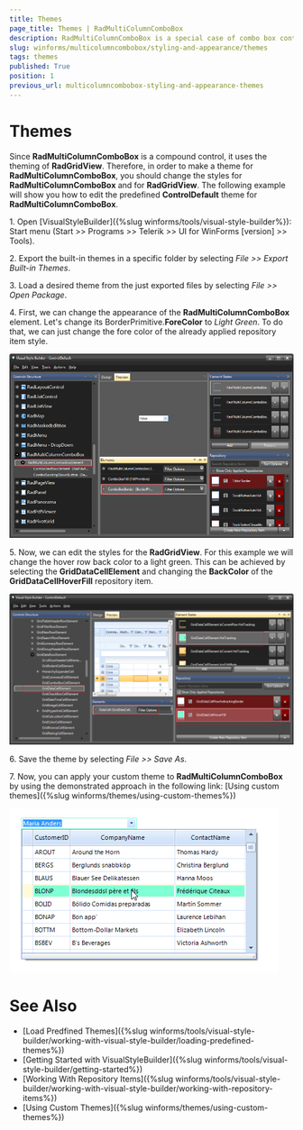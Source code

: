 ```yaml
---
title: Themes
page_title: Themes | RadMultiColumnComboBox
description: RadMultiColumnComboBox is a special case of combo box control with RadGridView integrated in its drop-down.
slug: winforms/multicolumncombobox/styling-and-appearance/themes
tags: themes
published: True
position: 1
previous_url: multicolumncombobox-styling-and-appearance-themes
---
```


# Themes
 
Since **RadMultiColumnComboBox** is a compound control, it uses the theming of __RadGridView__. Therefore, in order to make a theme for __RadMultiColumnComboBox__, you should change the styles for __RadMultiColumnComboBox__ and for __RadGridView__. The following example will show you how to edit the predefined __ControlDefault__ theme for **RadMultiColumnComboBox**.

1\. Open [VisualStyleBuilder]({%slug winforms/tools/visual-style-builder%}): Start menu (Start >> Programs >> Telerik >> UI for WinForms [version] >> Tools).

2\. Export the built-in themes in a specific folder by selecting *File >> Export Built-in Themes*.

3\. Load a desired theme from the just exported files by selecting *File >> Open Package*.

4\. First, we can change the appearance of the __RadMultiColumnComboBox__ element. Let's change its BorderPrimitive.__ForeColor__ to *Light Green*. To do that, we can just change the fore color of the already applied repository item style.

![multicolumncombobox-styling-and-appearance-theme 001](images/multicolumncombobox-styling-and-appearance-theme001.png)

5\. Now, we can edit the styles for the __RadGridView__. For this example we will change the hover row back color to a light green. This can be achieved by selecting the __GridDataCellElement__ and changing the __BackColor__ of the __GridDataCellHoverFill__ repository item.

![multicolumncombobox-styling-and-appearance-theme 002](images/multicolumncombobox-styling-and-appearance-theme002.png)

6\. Save the theme by selecting *File >> Save As*.

7\. Now, you can apply your custom theme to **RadMultiColumnComboBox** by using the demonstrated approach in the following link: [Using custom themes]({%slug winforms/themes/using-custom-themes%})

![multicolumncombobox-styling-and-appearance-theme 003](images/multicolumncombobox-styling-and-appearance-theme003.png)

# See Also

* [Load Predfined Themes]({%slug winforms/tools/visual-style-builder/working-with-visual-style-builder/loading-predefined-themes%})
* [Getting Started with VisualStyleBuilder]({%slug winforms/tools/visual-style-builder/getting-started%})
* [Working With Repository Items]({%slug winforms/tools/visual-style-builder/working-with-visual-style-builder/working-with-repository-items%})
* [Using Custom Themes]({%slug winforms/themes/using-custom-themes%})
